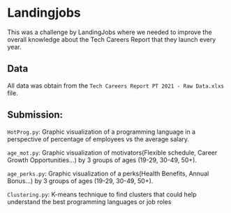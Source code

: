# Landingjobs

This was a challenge by LandingJobs where we needed to improve the overall knowledge about the Tech Careers Report that they launch every year.

## Data

All data was obtain from the `Tech Careers Report PT 2021 - Raw Data.xlxs` file.

## Submission:
  `HotProg.py`: Graphic visualization of a programming language in a perspective of percentage of employees vs the average salary.
  
  `age_mot.py`:  Graphic visualization of motivators(Flexible schedule, Career Growth Opportunities...) by 3 groups of ages (19-29, 30-49, 50+).
  
  `age_perks.py`:  Graphic visualization of a perks(Health Benefits, Annual Bonus...) by 3 groups of ages (19-29, 30-49, 50+).
  
  `Clustering.py`:  K-means technique to find clusters that could help understand the best programming languages or job roles

